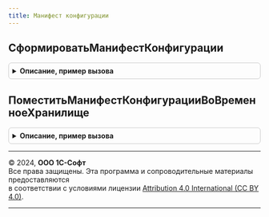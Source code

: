 ```yaml
---
title: Манифест конфигурации
---
```



## СформироватьМанифестКонфигурации
<details style="margin: 1em 0; padding: 0.5em; border: 1px solid #ccc; border-radius: 6px;">

<summary style="font-weight: bold; cursor: pointer;">Описание, пример вызова</summary>

```bsl

// Формирует манифест конфигурации (используется для декларации информации о конфигурации
// другим компонентам сервиса).
//
// Возвращаемое значение:
//	ОбъектXDTO - {http://www.1c.ru/1cFresh/Application/Manifest/a.b.c.d}ApplicationInfo.
//
Функция СформироватьМанифестКонфигурации() Экспорт
```

Пример вызова
```bsl
Результат = МанифестКонфигурации.СформироватьМанифестКонфигурации() 
```
</details>

## ПоместитьМанифестКонфигурацииВоВременноеХранилище
<details style="margin: 1em 0; padding: 0.5em; border: 1px solid #ccc; border-radius: 6px;">

<summary style="font-weight: bold; cursor: pointer;">Описание, пример вызова</summary>

```bsl

// Формирует манифест конфигурации, записывает его в файл и помещает двоичные данные файла во временное хранилище.
// Обертка над МанифестКонфигурации.СформироватьМанифестКонфигурации() для вызова из длительных
//  операций или из внешнего соединения.
//
// Параметры:
//  АдресХранилища - Строка - адрес во временном хранилище, по которому требуется поместить двоичные
//  	данные файла манифеста конфигурации.
//
Процедура ПоместитьМанифестКонфигурацииВоВременноеХранилище(Знач АдресХранилища) Экспорт
```

Пример вызова
```bsl
МанифестКонфигурации.ПоместитьМанифестКонфигурацииВоВременноеХранилище(АдресХранилища) 
```
</details>

---

© 2024, **ООО 1С-Софт**  
Все права защищены. Эта программа и сопроводительные материалы предоставляются  
в соответствии с условиями лицензии [Attribution 4.0 International (CC BY 4.0)](https://creativecommons.org/licenses/by/4.0/legalcode).

---
